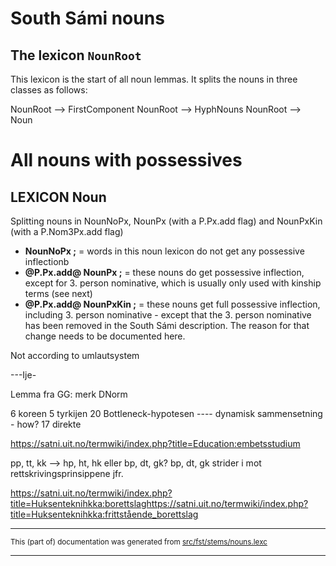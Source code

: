 

# South Sámi nouns 
## The lexicon `NounRoot`

This lexicon is the start of all noun lemmas. It splits the nouns in three
classes as follows:

NounRoot --> FirstComponent
NounRoot --> HyphNouns
NounRoot --> Noun

# All nouns with possessives

## **LEXICON Noun**
Splitting nouns in NounNoPx, NounPx (with a P.Px.add
flag) and NounPxKin (with a P.Nom3Px.add flag)
* **NounNoPx ;** = words in this noun lexicon do not get any possessive inflectionb
* **@P.Px.add@ NounPx ;** = these nouns do get possessive inflection, except for 3. person nominative, which is usually only used with kinship terms (see next)
* **@P.Px.add@ NounPxKin ;** = these nouns get full possessive inflection, including 3. person nominative - except that the 3. person nominative has been removed in the South Sámi description. The reason for that change needs to be documented here.

Not according to umlautsystem

---Ije-

Lemma fra GG: merk DNorm

6 koreen
5 tyrkijen
20 Bottleneck-hypotesen       ---- dynamisk sammensetning - how?
17 direkte

https://satni.uit.no/termwiki/index.php?title=Education:embetsstudium

pp, tt, kk --> hp, ht, hk   eller bp, dt, gk?  bp, dt, gk strider i mot rettskrivingsprinsippene jfr.

https://satni.uit.no/termwiki/index.php?title=Huksenteknihkka:borettslaghttps://satni.uit.no/termwiki/index.php?title=Huksenteknihkka:frittstående_borettslag

* * *

<small>This (part of) documentation was generated from [src/fst/stems/nouns.lexc](https://github.com/snomos/lang-sma-festschrift/blob/main/src/fst/stems/nouns.lexc)</small>

---

